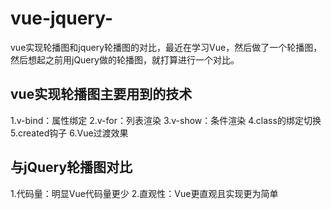 # vue-jquery-
vue实现轮播图和jquery轮播图的对比，最近在学习Vue，然后做了一个轮播图，然后想起之前用jQuery做的轮播图，就打算进行一个对比。


## vue实现轮播图主要用到的技术
1.v-bind：属性绑定
2.v-for：列表渲染
3.v-show：条件渲染
4.class的绑定切换
5.created钩子
6.Vue过渡效果


## 与jQuery轮播图对比
1.代码量：明显Vue代码量更少
2.直观性：Vue更直观且实现更为简单
